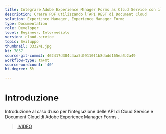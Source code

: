 ```yaml
---
title: Integrare Adobe Experience Manager Forms as Cloud Service con il Document Cloud
description: Creare PDF utilizzando l’API REST di Document Cloud
solution: Experience Manager, Experience Manager Forms
type: Documentation
role: Developer
level: Beginner, Intermediate
version: cloud-service
topic: Sviluppo
thumbnail: 333241.jpg
kt: 7857
source-git-commit: 462417d384c4aa5d99110f1b8dadd165ea9b2a49
workflow-type: tm+mt
source-wordcount: '40'
ht-degree: 5%

---
```





# Introduzione

Introduzione al caso d’uso per l’integrazione delle API di Cloud Service e Document Cloud di Adobe Experience Manager Forms .

>[!VIDEO](https://video.tv.adobe.com/v/333241/?quality=12&learn=on)

